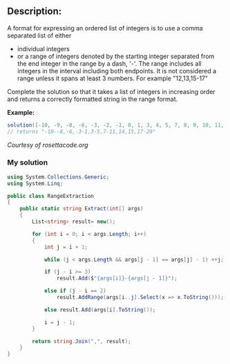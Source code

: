 ## Description:

A format for expressing an ordered list of integers is to use a comma separated list of either

- individual integers
- or a range of integers denoted by the starting integer separated from the end integer in the range by a dash, '-'.
The range includes all integers in the interval including both endpoints. It is not considered a range unless it spans at least 3 numbers. For example "12,13,15-17"

Complete the solution so that it takes a list of integers in increasing order and returns a correctly formatted string in the range format.

**Example:**
```C#
solution([-10, -9, -8, -6, -3, -2, -1, 0, 1, 3, 4, 5, 7, 8, 9, 10, 11, 14, 15, 17, 18, 19, 20]);
// returns "-10--8,-6,-3-1,3-5,7-11,14,15,17-20"
```
*Courtesy of rosettacode.org*
### My solution
``` C#
using System.Collections.Generic;
using System.Linq;

public class RangeExtraction
{
    public static string Extract(int[] args)
    {
        List<string> result= new();

        for (int i = 0; i < args.Length; i++)
        {
            int j = i + 1;

            while (j < args.Length && args[j - 1] == args[j] - 1) ++j;

            if (j - i >= 3)
                result.Add($"{args[i]}-{args[j - 1]}");

            else if (j - i == 2)
                result.AddRange(args[i..j].Select(x => x.ToString()));

            else result.Add(args[i].ToString());

            i = j - 1;
        }

        return string.Join(",", result);
    }
}
```
